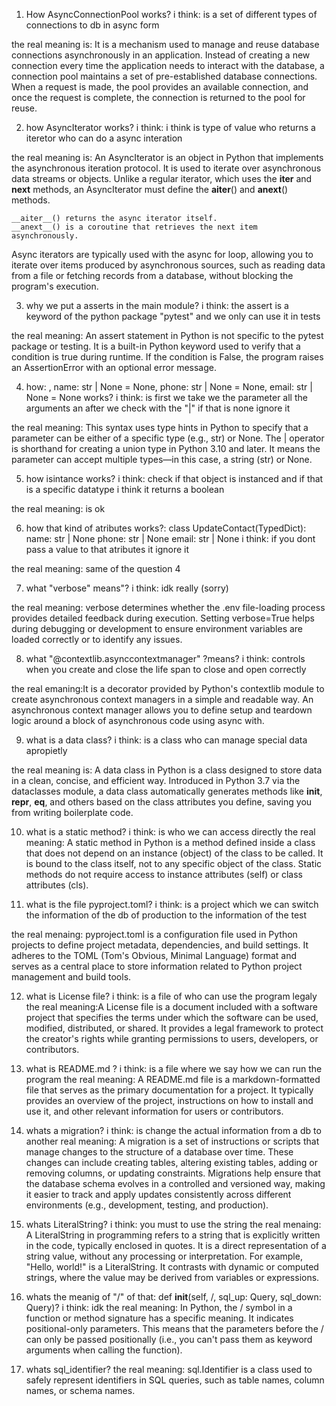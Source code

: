 
1. How  AsyncConnectionPool works?
i think: is a set of different types of connections to db in async form

the real meaning is: It is a mechanism used to manage and reuse database connections asynchronously in an application. Instead of creating a new connection every time the application needs to interact with the database, a connection pool maintains a set of pre-established database connections. When a request is made, the pool provides an available connection, and once the request is complete, the connection is returned to the pool for reuse.


2. how AsyncIterator works?
i think: i think is type of value who returns a iteretor who can do a async interation

the real meaning is: 
An AsyncIterator is an object in Python that implements the asynchronous iteration protocol. It is used to iterate over asynchronous data streams or objects. Unlike a regular iterator, which uses the __iter__ and __next__ methods, an AsyncIterator must define the __aiter__() and __anext__() methods.

    __aiter__() returns the async iterator itself.
    __anext__() is a coroutine that retrieves the next item asynchronously.

Async iterators are typically used with the async for loop, allowing you to iterate over items produced by asynchronous sources, such as reading data from a file or fetching records from a database, without blocking the program's execution.



3. why we put a asserts in the main module?
i think: the assert is a keyword of the python package "pytest" and we only can use it in tests

the real meaning:  An assert statement in Python is not specific to the pytest package or testing. It is a built-in Python keyword used to verify that a condition is true during runtime. If the condition is False, the program raises an AssertionError with an optional error message.


4. how: , name: str | None = None, phone: str | None = None, email: str | None = None  works?
i think: is first we take we the parameter all the arguments an after we check with the "|" if that is none ignore it

the real meaning: This syntax uses type hints in Python to specify that a parameter can be either of a specific type (e.g., str) or None. The | operator is shorthand for creating a union type in Python 3.10 and later. It means the parameter can accept multiple types—in this case, a string (str) or None.


5. how isintance works?
i think: check if that object is instanced and if that is a specific datatype i think it returns a boolean

the real meaning: is ok 

6. how that kind of atributes works?: 
	class UpdateContact(TypedDict):
    name: str | None
    phone: str | None
    email: str | None
i think: if you dont pass a value to that atributes it ignore it 

the real meaning: same of the question 4

7. what "verbose" means"?
i think: idk really (sorry)

the real meaning: verbose determines whether the .env file-loading process provides detailed feedback during execution. Setting verbose=True helps during debugging or development to ensure environment variables are loaded correctly or to identify any issues.


8. what "@contextlib.asynccontextmanager" ?means?
i think: controls when you create and close the life span to close and open correctly

the real emaning:It is a decorator provided by Python's contextlib module to create asynchronous context managers in a simple and readable way. An asynchronous context manager allows you to define setup and teardown logic around a block of asynchronous code using async with.


9. what is a data class?
i think: is  a class who can manage special data apropietly 

the real meaning is: A data class in Python is a class designed to store data in a clean, concise, and efficient way. Introduced in Python 3.7 via the dataclasses module, a data class automatically generates methods like __init__, __repr__, __eq__, and others based on the class attributes you define, saving you from writing boilerplate code.


10. what is a static method?
i think: is who we can access directly 
the real meaning: A static method in Python is a method defined inside a class that does not depend on an instance (object) of the class to be called. It is bound to the class itself, not to any specific object of the class. Static methods do not require access to instance attributes (self) or class attributes (cls).

11. what is the file pyproject.toml?
i think: is a project which we can switch the information of the db of production to the information of the test

the real menaing: pyproject.toml is a configuration file used in Python projects to define project metadata, dependencies, and build settings. It adheres to the TOML (Tom's Obvious, Minimal Language) format and serves as a central place to store information related to Python project management and build tools.

12. what is License file?
i think: is a file of who can use the program legaly
the real meaning:A License file is a document included with a software project that specifies the terms under which the software can be used, modified, distributed, or shared. It provides a legal framework to protect the creator's rights while granting permissions to users, developers, or contributors.


13. what is README.md ?
i think: is a file where we say how we can run the program
the real meaning: A README.md file is a markdown-formatted file that serves as the primary documentation for a project. It typically provides an overview of the project, instructions on how to install and use it, and other relevant information for users or contributors.


14. whats a migration? 
i think: is change the actual information from a db to another 
real meaning: A migration is a set of instructions or scripts that manage changes to the structure of a database over time. These changes can include creating tables, altering existing tables, adding or removing columns, or updating constraints. Migrations help ensure that the database schema evolves in a controlled and versioned way, making it easier to track and apply updates consistently across different environments (e.g., development, testing, and production).


15. whats LiteralString?
i think: you must to use the string
the real menaing: A LiteralString in programming refers to a string that is explicitly written in the code, typically enclosed in quotes. It is a direct representation of a string value, without any processing or interpretation. For example, "Hello, world!" is a LiteralString. It contrasts with dynamic or computed strings, where the value may be derived from variables or expressions.

16. whats the meanig of "/" of that:  def __init__(self, /, sql_up: Query, sql_down: Query)?
i think: idk 
the real meaning: In Python, the / symbol in a function or method signature has a specific meaning. It indicates positional-only parameters. This means that the parameters before the / can only be passed positionally (i.e., you can't pass them as keyword arguments when calling the function).


17. whats sql_identifier?
the real meaning: sql.Identifier is a class used to safely represent identifiers in SQL queries, such as table names, column names, or schema names.


























